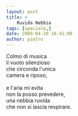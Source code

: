 ```yaml
---
layout: post
title: >
    Ruvida Nebbia
tags: [speciale,]
date: 2009-04-20 16:41:00
author: pietro
---
```

Colmo di musica<br/>il vuoto silenzioso<br/>che circonda l'unica<br/>camera e riposo,<br/><br/>e l'aria mi evita<br/>non la posso prevedere,<br/>una nebbia ruvida<br/>che non si lascia respirare.
